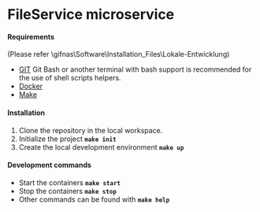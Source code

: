 # FileService microservice

#### Requirements
(Please refer \\gifnas\Software\Installation_Files\Lokale-Entwicklung)
 * [GIT](https://github.com/git-for-windows/git/releases/) Git Bash or another terminal with bash support is recommended for the use of shell scripts helpers. 
 * [Docker](https://docs.docker.com/docker-for-windows/install/)
 * [Make](http://gnuwin32.sourceforge.net/packages/make.htm)

#### Installation
 1. Clone the repository in the local workspace.
 2. Initialize the project  **`make init`**
 3. Create the local development environment  **`make up`**

#### Development commands
 - Start the containers **`make start`**
 - Stop the containers **`make stop`**
 - Other commands can be found with **`make help`**
